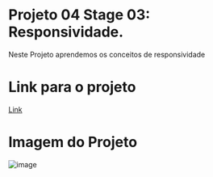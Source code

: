# Projeto 04 Stage 03: Responsividade.
Neste Projeto aprendemos os conceitos de responsividade

# Link para o projeto
[Link]()

# Imagem do Projeto
![image](https://user-images.githubusercontent.com/84877737/167694305-797ba403-f4dd-4088-95ea-072b636f78af.png)
